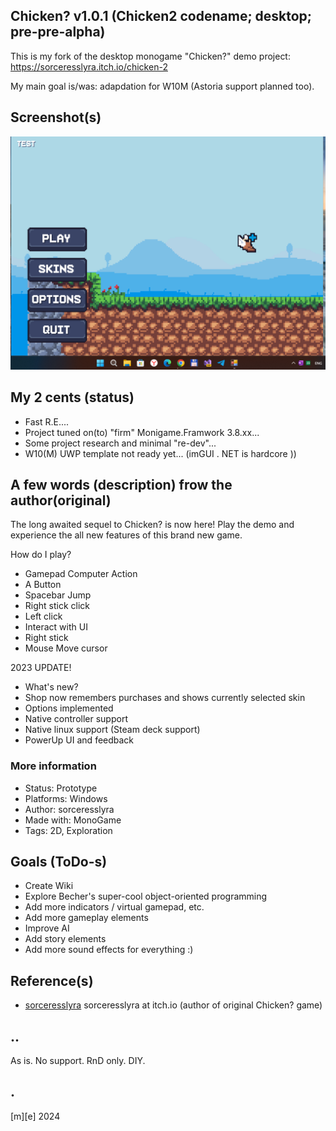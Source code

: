 ## Chicken? v1.0.1 (Chicken2 codename; desktop; pre-pre-alpha)

This is my fork of the desktop monogame "Chicken?" demo project:
https://sorceresslyra.itch.io/chicken-2

My main goal is/was: adapdation for W10M (Astoria support planned too). 

## Screenshot(s)

![](Images/shot01.png)


## My 2 cents (status)
- Fast R.E.... 
- Project tuned on(to) "firm" Monigame.Framwork 3.8.xx...
- Some project research and minimal "re-dev"...
- W10(M) UWP template not ready yet... (imGUI . NET is hardcore ))

## A few words (description) frow the author(original)

The long awaited sequel to Chicken? is now here! Play the demo and experience the all new features of this brand new game.

How do I play?


- Gamepad	Computer	Action
- A Button
- Spacebar	Jump
- Right stick click
- Left click
- Interact with UI
- Right stick
- Mouse	Move cursor

2023 UPDATE!
- What's new?
- Shop now remembers purchases and shows currently selected skin
- Options implemented
- Native controller support
- Native linux support (Steam deck support)
- PowerUp UI and feedback

### More information
- Status:	Prototype
- Platforms:	Windows
- Author:	sorceresslyra
- Made with:	MonoGame
- Tags:	2D, Exploration


## Goals (ToDo-s)
- Create Wiki
- Explore Becher's super-cool object-oriented programming
- Add more indicators / virtual gamepad, etc.
- Add more gameplay elements
- Improve AI
- Add story elements
- Add more sound effects for everything :)

## Reference(s)
- [sorceresslyra](https://sorceresslyra.itch.io/) sorceresslyra at itch.io (author of original Chicken? game)

## ..
As is. No support. RnD only. DIY.

## .
[m][e] 2024

